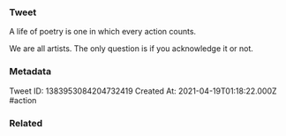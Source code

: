 ### Tweet
A life of poetry is one in which every action counts.

We are all artists. The only question is if you acknowledge it or not.

### Metadata
Tweet ID: 1383953084204732419
Created At: 2021-04-19T01:18:22.000Z
#action

### Related

